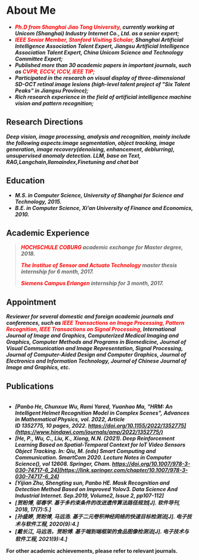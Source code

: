 <!--
 * @Description: 
 * @Author: Panbo Hey
 * @Date: 2024-06-03 08:52:18
 * @LastEditTime: 2024-06-05 09:44:39
 * @LastEditors: Panbo Hey
-->
<!-- ---
layout: default
--- -->
# About Me

* ***<font color=Red>Ph.D from Shanghai Jiao Tong University,</font> currently working at Unicom (Shanghai) Industry Internet Co., Ltd. as a
  senior expert;***
* ***<font color=Red>IEEE Senior Member, Stanford Visiting Scholar,</font> Shanghai Artificial Intelligence Association Talent Expert, Jiangsu
  Artificial Intelligence Association Talent Expert, China Unicom Science and Technology Committee Expert;***
* ***Published more than 30 academic papers in important journals, such as <font color=Red>CVPR, ECCV, ICCV, IEEE TIP;</font>***
* ***Participated in the research on visual display of three-dimensional SD-OCT retinal image lesions (high-level talent
  project of "Six Talent Peaks" in Jiangsu Province);***
* ***Rich research experience in the field of artificial intelligence machine vision and pattern recognition;***

## Research Directions

***Deep vision, image processing, analysis and recognition, mainly include the following aspects:image segmentation,
object tracking, image generation, image recovery(denoising, enhancement, deblurring), unsupervised anomaly
detection.
LLM, base on Text, RAG,Langchain,llamaindex,Finetuning and chat bot***

## Education

<!-- * ***Ph.D in Computer Science, Shanghai Jiao Tong University, 2015.*** -->
* ***M.S. in Computer Science, University of Shanghai for Science and Technology, 2015.***
* ***B.E. in Computer Science, Xi’an University of Finance and Economics, 2010.***

## Academic Experience

> ***<font color=Red>HOCHSCHULE COBURG</font> academic exchange for Master degree, 2018.***
>
> ***<font color=Red>The Institue of Sensor and Actuato Technology</font> master thesis internship for 6 month, 2017.***
>
> ***<font color=Red>Siemens Campus Erlangen</font> internship for 3 month, 2017.***

## Appointment

***Reviewer for several domestic and foreign academic journals and conferences, such as <font color=Red>IEEE Transactions
on Image Processing, Pattern Recognition, IEEE Transactions on Signal Processing,</font> International Journal of Image
and Graphics, Computerized Medical Imaging and Graphics, Computer Methods and Programs in Biomedicine, Journal of Visual
Communication and Image Representation, Signal Processing, Journal of Computer-Aided Design and Computer Graphics,
Journal of Electronics and Information Technology, Journal of Chinese Journal of Image and Graphics, etc.***

## Publications

|                                                                    |                                                                                                                                 |
|:-------------------------------------------------------------------|:--------------------------------------------------------------------------------------------------------------------------------|
* ***[Panbo He, Chunxue Wu, Rami Yared, Yuanhao Ma, "HRM: An Intelligent Helmet Recognition Model in Complex Scenes", Advances in Mathematical Physics, vol. 2022, Article ID 1352775, 10 pages, 2022. https://doi.org/10.1155/2022/1352775](https://www.hindawi.com/journals/amp/2022/1352775/)***
* ***[He, P., Wu, C., Liu, K., Xiong, N.N. (2021). Deep Reinforcement Learning Based on Spatial-Temporal Context for IoT Video Sensors Object Tracking. In: Qiu, M. (eds) Smart Computing and Communication. SmartCom 2020. Lecture Notes in Computer Science(), vol 12608. Springer, Cham. https://doi.org/10.1007/978-3-030-74717-6_24](https://link.springer.com/chapter/10.1007/978-3-030-74717-6_24)***
* ***[Yijian Zhu, Shengting sun, Panbo HE. Mask Recognition and Detection Method Based on Improved Yolov3. Data Science And Industrial Internet. Sep.2019, Volume2, Issue 2, pp107-112]***
* ***[贺盼博, 邬春学. 基于多约束条件的改进遗传算法路径规划[J]. 软件导刊, 2018, 17(7):5.]***
* ***[孙盛婷, 贺盼博, 马远浩. 基于二元卷积神经网络的快速目标检测法[J]. 电子技术与软件工程, 2020(9):4.]***
* ***[戴长江, 马远浩，贺盼博. 基于端到端框架的食品图像检测法[J]. 电子技术与软件工程, 2021(9):4.]***


**For other academic achievements, please refer to relevant journals.**


<!-- | [![img_4.png](img_4.png)](https://arxiv.org/pdf/2211.10052.pdf)    | ***[Pedestrian Spatio-Temporal Information Fusion For Video Anomaly Detection](https://arxiv.org/pdf/2211.10052.pdf)***         |
| [![img_5.png](img_5.png)](https://arxiv.org/pdf/2108.11055.pdf)    | ***[Normal Learning in Videos with Attention Prototype Network](https://arxiv.org/pdf/2108.11055.pdf)***                        |
| [![img_6.png](img_6.png)](https://arxiv.org/pdf/2212.05786.pdf)    | ***[Multi-scale Feature Imitation for Unsupervised Anomaly Localization](https://arxiv.org/pdf/2212.05786.pdf)***               |
| [![img_7.png](img_7.png)](https://arxiv.org/pdf/2212.01528v1.pdf)  | ***[IDMS: Instance Depth for Multi-scale Monocular 3D Object Detection](https://arxiv.org/pdf/2212.01528v1.pdf)***              |
| [![img_8.png](img_8.png)](https://arxiv.org/pdf/2210.09572.pdf)    | ***[Spatio-Temporal-based Context Fusion for Video Anomaly Detection](https://arxiv.org/pdf/2210.09572.pdf)***                  |
| [![img_9.png](img_9.png)](https://arxiv.org/pdf/2211.05364.pdf)    | ***[Efficient Unsupervised Video Object Segmentation Network Based on Motion Guidance](https://arxiv.org/pdf/2211.05364.pdf)*** |
| [![img_10.png](img_10.png)](https://arxiv.org/pdf/2211.12879.pdf)  | ***[Data Augmentation Vision Transformer for Fine-grained Image Classification](https://arxiv.org/pdf/2211.12879.pdf)***        |
| [![img_11.png](img_11.png)](https://arxiv.org/pdf/2212.12878.pdf)  | ***[A Lightweight Reconstruction Network for Surface Defect Inspection](https://arxiv.org/pdf/2212.12878.pdf)***                |

* ***[Application Strategy of Security Detection Technology in the Background of Computer Vision](https://liuluyanglly.github.io/)***
* ***[A Fast Monocular 3D Object Detection Fusing Instance Depth](https://liuluyanglly.github.io/)***

**For other academic achievements, please refer to relevant journals.** -->


